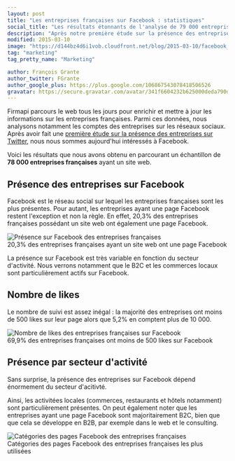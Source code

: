 ```yaml
---
layout: post
title: "Les entreprises françaises sur Facebook : statistiques"
social_title: "Les résultats étonnants de l'analyse de 79 000 entreprises françaises sur Facebook"
description: "Après notre première étude sur la présence des entreprises françaises sur Twitter, voici quelques chiffres sur la présence des entreprises sur Facebook."
modified: 2015-03-10
image: "https://d144bz4d6i1vob.cloudfront.net/blog/2015-03-10/facebook_presence_short.png"
tag: "marketing"
tag_pretty_name: "Marketing"

author: François Grante
author_twitter: FGrante
author_google_plus: https://plus.google.com/106867543078418506526
gravatar: https://secure.gravatar.com/avatar/341f6604232b625000deda790d8d39cd?d=mm&s=30&r=G
---
```



Firmapi parcours le web tous les jours pour enrichir et mettre à jour les informations sur les entreprises françaises. Parmi ces données, nous analysons notamment les comptes des entreprises sur les réseaux sociaux. Après avoir fait une [première étude sur la présence des entreprises sur Twitter](https://blog.firmapi.com/entreprises-francaises-twitter/), nous nous sommes aujourd'hui intéressés à Facebook.

Voici les résultats que nous avons obtenu en parcourant un échantillon de **78 000 entreprises françaises** ayant un site web.

## Présence des entreprises sur Facebook

Facebook est le réseau social sur lequel les entreprises françaises sont les plus présentes. Pour autant, les entreprises ayant une page Facebook restent l'exception et non la règle. En effet, 20,3% des entreprises françaises possédant un site web ont également une page Facebook.

<img alt="Présence sur Facebook des entreprises françaises" src="https://d144bz4d6i1vob.cloudfront.net/blog/2015-03-10/facebook_presence_short.png" class="img-responsive">

<div class="click-to-tweet">
  20,3% des entreprises françaises ayant un site web ont une page Facebook
  <a class="tweet-link" data-original-title="Tweeter ça" data-placement="top" data-toggle="tooltip" href="https://twitter.com/intent/tweet?text=20%2C3%25%20des%20entreprises%20fran%C3%A7aises%20ayant%20un%20site%20web%20ont%20une%20page%20Facebook%20https://pic.twitter.com/q11gOnFOE9&url=http://blog.firmapi.com/entreprises-francaises-facebook/&related=_Firmapi&via=_Firmapi"><i class="fa fa-twitter"></i></a>
</div>

La présence sur Facebook est très variable en fonction du secteur d'activité. Nous verrons notamment que le B2C et les commerces locaux sont particulièrement actifs sur Facebook.

## Nombre de likes

Le nombre de suivi est assez inégal : la majorité des entreprises ont moins de 500 likes sur leur page alors que 5,2% en comptent plus de 10 000.

<img alt="Nombre de likes des entreprises françaises sur Facebook" src="https://d144bz4d6i1vob.cloudfront.net/blog/2015-03-10/facebook_likes_short.png" class="img-responsive">

<div class="click-to-tweet">
  69,9% des entreprises françaises ont moins de 500 likes sur Facebook
  <a class="tweet-link" data-original-title="Tweeter ça" data-placement="top" data-toggle="tooltip" href="https://twitter.com/intent/tweet?text=69%2C9%25%20des%20entreprises%20fran%C3%A7aises%20ont%20moins%20de%20500%20likes%20sur%20Facebook%20https://pic.twitter.com/2qa3ROArOR&url=http://blog.firmapi.com/entreprises-francaises-facebook/&related=_Firmapi&via=_Firmapi"><i class="fa fa-twitter"></i></a>
</div>


## Présence par secteur d'activité

Sans surprise, la présence des entreprises sur Facebook dépend énormement du secteur d'acitivté.

Ainsi, les activitées locales (commerces, restaurants et hôtels notamment) sont particulièrement présentes. On peut également noter que les entreprises ayant une page Facebook sont majoritairement B2C, bien que que cela se développe en B2B, par exemple dans le web et le consulting.

<img alt="Catégories des pages Facebook des entreprises françaises" src="https://d144bz4d6i1vob.cloudfront.net/blog/2015-03-10/facebook_categories_short.png" class="img-responsive">

<div class="click-to-tweet">
  Catégories des pages Facebook des entreprises françaises les plus utilisées
  <a class="tweet-link" data-original-title="Tweeter ça" data-placement="top" data-toggle="tooltip" href="https://twitter.com/intent/tweet?text=Cat%C3%A9gories%20des%20pages%20Facebook%20des%20entreprises%20fran%C3%A7aises%20les%20plus%20utilis%C3%A9es%20https://pic.twitter.com/4o5NLmiIbs&url=http://blog.firmapi.com/entreprises-francaises-facebook/&related=_Firmapi&via=_Firmapi"><i class="fa fa-twitter"></i></a>
</div>